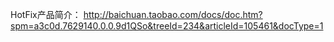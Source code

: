 HotFix产品简介： http://baichuan.taobao.com/docs/doc.htm?spm=a3c0d.7629140.0.0.9d1QSo&treeId=234&articleId=105461&docType=1

